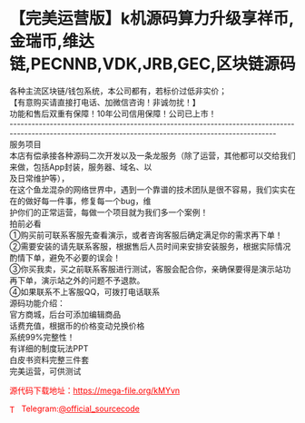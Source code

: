 # 【完美运营版】k机源码算力升级享祥币,金瑞币,维达链,PECNNB,VDK,JRB,GEC,区块链源码

各种主流区块链/钱包系统，本公司都有，若标价过低非实价；<br>【有意购买请直接打电话、加微信咨询！非诚勿扰！】<br>功能和售后双重有保障！10年公司信用保障！公司已上市！<br>-------------------------------------------------------------------------------------------------------------------------------------------------------<br>服务项目<br>本店有偿承接各种源码二次开发以及一条龙服务（除了运营，其他都可以交给我们来做，包括App封装，服务器、域名、以<br>及日常维护等），<br>在这个鱼龙混杂的网络世界中，遇到一个靠谱的技术团队是很不容易，我们实实在在的做好每一件事，修复每一个bug，维<br>护你们的正常运营，每做一个项目就为我们多一个案例！<br>拍前必看<br>①购买前可联系客服先查看演示，或者咨询客服后确定满足你的需求再下单！<br>②需要安装的请先联系客服，根据售后人员时间来安排安装服务，根据实际情况酌情下单，避免不必要的误会！<br>③你买我卖，买之前联系客服进行测试，客服会配合你，亲确保要得是演示站功再下单，演示站之外的问题不予退款。<br>④如果联系不上客服QQ，可拨打电话联系<br>源码功能介绍：<br>官方商城，后台可添加编辑商品<br> 话费充值，根据币的价格变动兑换价格<br>系统99%完整性！<br> 有详细的制度玩法PPT<br> 白皮书资料完整三件套<br>完美运营，可供测试<br>


<p style="color: red;">源代码下载地址：<a href="https://mega-file.org/kMYvn" style="color: red;">https://mega-file.org/kMYvn</a></p><p style="color: red;"><img src="https://cdn-icons-png.flaticon.com/512/2111/2111646.png" alt="Telegram Icon" style="width: 16px; vertical-align: middle; margin-right: 5px;">Telegram:<a href="https://t.me/official_sourcecode" style="color: red;">@official_sourcecode</a></p>